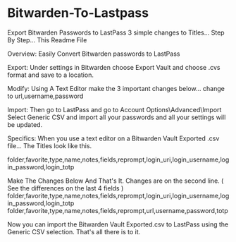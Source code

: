 # Bitwarden-To-Lastpass
Export Bitwarden Passwords to LastPass  3 simple changes to Titles... Step By Step... This Readme File


Overview:
Easily Convert Bitwarden passwords to LastPass

Export:
Under settings in Bitwarden choose Export Vault and choose .cvs format and save to a location.

Modify:
Using A Text Editor make the 3 important changes below... change to url,username,password

Import:
Then go to LastPass and go to Account Options\Advanced\Import
Select Generic CSV and import all your passwords and all your settings will be updated.

Specifics:
When you use a text editor on a Bitwarden Vault Exported .csv file... The Titles look like this.

folder,favorite,type,name,notes,fields,reprompt,login_uri,login_username,login_password,login_totp

Make The Changes Below And That's It. Changes are on the second line.  ( See the differences on the last 4 fields )
folder,favorite,type,name,notes,fields,reprompt,login_uri,login_username,login_password,login_totp
folder,favorite,type,name,notes,fields,reprompt,url,username,password,totp

Now you can import the Bitwarden Vault Exported.csv to LastPass using the Generic CSV selection.
That's all there is to it.
